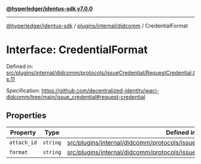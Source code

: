 [**@hyperledger/identus-sdk v7.0.0**](../../../../README.md)

***

[@hyperledger/identus-sdk](../../../../README.md) / [plugins/internal/didcomm](../README.md) / CredentialFormat

# Interface: CredentialFormat

Defined in: [src/plugins/internal/didcomm/protocols/issueCredential/RequestCredential.ts:11](https://github.com/hyperledger/identus-edge-agent-sdk-ts/blob/96423ee84b124a31ce63036d9d623d1cb73a13c2/src/plugins/internal/didcomm/protocols/issueCredential/RequestCredential.ts#L11)

Specification:
https://github.com/decentralized-identity/waci-didcomm/tree/main/issue_credential#request-credential

## Properties

| Property | Type | Defined in |
| ------ | ------ | ------ |
| <a id="attach_id"></a> `attach_id` | `string` | [src/plugins/internal/didcomm/protocols/issueCredential/RequestCredential.ts:12](https://github.com/hyperledger/identus-edge-agent-sdk-ts/blob/96423ee84b124a31ce63036d9d623d1cb73a13c2/src/plugins/internal/didcomm/protocols/issueCredential/RequestCredential.ts#L12) |
| <a id="format"></a> `format` | `string` | [src/plugins/internal/didcomm/protocols/issueCredential/RequestCredential.ts:13](https://github.com/hyperledger/identus-edge-agent-sdk-ts/blob/96423ee84b124a31ce63036d9d623d1cb73a13c2/src/plugins/internal/didcomm/protocols/issueCredential/RequestCredential.ts#L13) |
